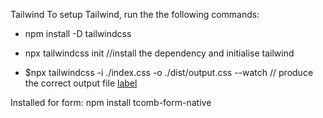 Tailwind
To setup Tailwind, run the the following commands:
- npm install -D tailwindcss
- npx tailwindcss init
//install the dependency and initialise tailwind

- $npx tailwindcss -i ./index.css -o ./dist/output.css --watch 
// produce the correct output file
[label](https://ca.slack-edge.com/T01KPE0QGCD-U04J4EGA8CQ-ee7b07e93451-512)



Installed for form: 
npm install tcomb-form-native